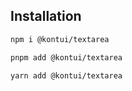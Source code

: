 ## Installation

```sh
npm i @kontui/textarea
```

```sh
pnpm add @kontui/textarea
```

```sh
yarn add @kontui/textarea
```

